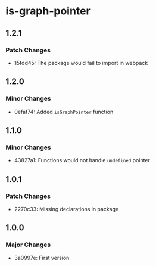 # is-graph-pointer

## 1.2.1

### Patch Changes

- 15fdd45: The package would fail to import in webpack

## 1.2.0

### Minor Changes

- 0efaf74: Added `isGraphPointer` function

## 1.1.0

### Minor Changes

- 43827a1: Functions would not handle `undefined` pointer

## 1.0.1

### Patch Changes

- 2270c33: Missing declarations in package

## 1.0.0

### Major Changes

- 3a0997e: First version
